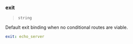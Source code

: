 ### exit

> `string`

Default exit binding when no conditional routes are viable.

```yaml
exit: echo_server
```
